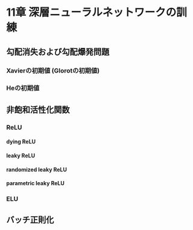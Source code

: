 # 11章 深層ニューラルネットワークの訓練

## 勾配消失および勾配爆発問題

### Xavierの初期値 (Glorotの初期値)

### Heの初期値

## 非飽和活性化関数

### ReLU

#### dying ReLU

#### leaky ReLU

#### randomized leaky ReLU

#### parametric leaky ReLU

### ELU

## バッチ正則化


